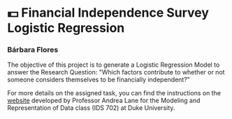# 💵  Financial Independence Survey Logistic Regression
### Bárbara Flores


The objective of this project is to generate a Logistic Regression Model to answer the Research Question: "Which factors contribute to whether or not someone considers themselves to be financially independent?"

For more details on the assigned task, you can find the instructions on the [website](https://anlane611.github.io/ids702-fall23/DAA/DA2.html)  developed by Professor Andrea Lane for the Modeling and Representation of Data class (IDS 702) at Duke University.

